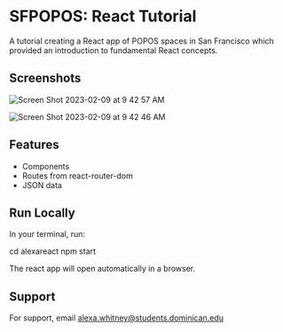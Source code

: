
# SFPOPOS: React Tutorial

A tutorial creating a React app of POPOS spaces in San Francisco which provided an introduction to fundamental React concepts.




## Screenshots
![Screen Shot 2023-02-09 at 9 42 57 AM](https://user-images.githubusercontent.com/112434021/217880589-ddc06ffa-e8da-4da7-a183-eda98b166b22.png)

![Screen Shot 2023-02-09 at 9 42 46 AM](https://user-images.githubusercontent.com/112434021/217880602-ce1e61bb-b359-4ad0-bde5-dfb1fe20463e.png)



## Features

- Components
- Routes from react-router-dom
- JSON data



## Run Locally

In your terminal, run:

cd alexareact
npm start

The react app will open automatically in a browser.


## Support

For support, email alexa.whitney@students.dominican.edu



